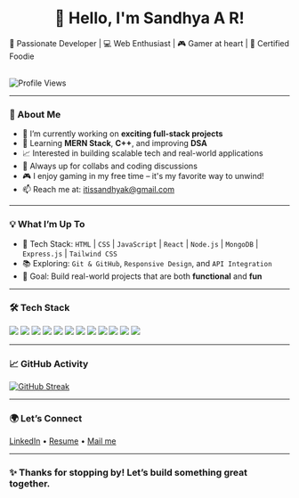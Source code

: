 <h1 align="center">👋 Hello, I'm Sandhya A R!</h1>
🚀 Passionate Developer | 💻 Web Enthusiast | 🎮 Gamer at heart  | 🍱 Certified Foodie

 <br> ![Profile Views](https://komarev.com/ghpvc/?username=Sandhya-AR&color=DAA520&style=flat)

---

### 🌱 About Me

- 🔭 I’m currently working on **exciting full-stack projects**
- 🌱 Learning **MERN Stack**, **C++**, and improving **DSA**
- 📈 Interested in building scalable tech and real-world applications
- 💬 Always up for collabs and coding discussions
- 🎮 I enjoy gaming in my free time – it's my favorite way to unwind!
- 📫 Reach me at: itissandhyak@gmail.com 

---

### 💡 What I’m Up To

- 🔧 Tech Stack: `HTML` | `CSS` | `JavaScript` | `React` | `Node.js` | `MongoDB` | `Express.js` | `Tailwind CSS`
- 📚 Exploring: `Git & GitHub`, `Responsive Design`, and `API Integration`
- 🎯 Goal: Build real-world projects that are both **functional** and **fun**

---

### 🛠️ Tech Stack

<p align="left">
  <img src="https://img.shields.io/badge/HTML5-E34F26?style=flat&logo=html5&logoColor=white"/>
  <img src="https://img.shields.io/badge/CSS3-1572B6?style=flat&logo=css3&logoColor=white"/>
  <img src="https://img.shields.io/badge/JavaScript-F7DF1E?style=flat&logo=javascript&logoColor=black"/>
  <img src="https://img.shields.io/badge/React-61DAFB?style=flat&logo=react&logoColor=black"/>
  <img src="https://img.shields.io/badge/Node.js-339933?style=flat&logo=node.js&logoColor=white"/>
  <img src="https://img.shields.io/badge/Express.js-000000?style=flat&logo=express&logoColor=white"/>
  <img src="https://img.shields.io/badge/MongoDB-47A248?style=flat&logo=mongodb&logoColor=white"/>
  <img src="https://img.shields.io/badge/Git-F05032?style=flat&logo=git&logoColor=white"/>
  <img src="https://img.shields.io/badge/GitHub-181717?style=flat&logo=github&logoColor=white"/>
  <img src="https://img.shields.io/badge/Python-3776AB?style=flat&logo=python&logoColor=white"/>
  <img src="https://img.shields.io/badge/C++-00599C?style=flat&logo=c%2B%2B&logoColor=white"/>
  <img src="https://img.shields.io/badge/Web%20Development-FB8C00?style=flat&logo=Google-Chrome&logoColor=white"/>
</p>

---

### 📈 GitHub Activity

[![GitHub Streak](https://streak-stats.demolab.com?user=Sandhya-AR&theme=radical&hide_border=false)](https://git.io/streak-stats)


---

### 🌍 Let’s Connect

[LinkedIn](www.linkedin.com/in/sandhya-ar) • [Resume](https://drive.google.com/file/d/1IqwEWZirUlxsjc6wmN6j5quJfpj9KZWG/view?usp=sharing) • [Mail me](itissandhyak@gmail.com)

---


### ✨ Thanks for stopping by! Let’s build something great together.

<!---
Sandhya-AR/Sandhya-AR is a ✨ special ✨ repository because its `README.md` (this file) appears on your GitHub profile.
You can click the Preview link to take a look at your changes.
--->
